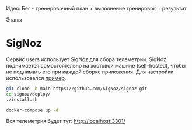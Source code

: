 Идея:
Бег - тренировочный план + выполнение тренировок + результат

Этапы 

# SigNoz
Сервис users использует SigNoz для сбора телеметрии. SigNoz поднимается сомостоятельно на хостовой машине (self-hosted), чтобы не поднимать его при каждой сборке приложения.
Для настройки использовался [пример](https://github.com/SigNoz/distributed-tracing-golang-sample).
```bash
git clone -b main https://github.com/SigNoz/signoz.git
cd signoz/deploy/
./install.sh

docker-compose up -d
```
Вся телеметрия будет тут: [http://localhost:3301/](http://localhost:3301/)